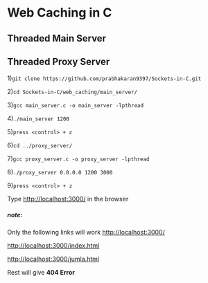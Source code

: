 # Web Caching in C
## Threaded Main Server
## Threaded Proxy Server

1)`git clone https://github.com/prabhakaran9397/Sockets-in-C.git`

2)`cd Sockets-in-C/web_caching/main_server/`

3)`gcc main_server.c -o main_server -lpthread`

4)`./main_server 1200`

5)`press <control> + z`

6)`cd ../proxy_server/`

7)`gcc proxy_server.c -o proxy_server -lpthread`

8)`./proxy_server 0.0.0.0 1200 3000`

9)`press <control> + z`

Type [http://localhost:3000/](http://localhost:3000/) in the browser

##### note: 
Only the following links will work
[http://localhost:3000/](http://localhost:3000/)

[http://localhost:3000/index.html](http://localhost:3000/index.html)

[http://localhost:3000/jumla.html](http://localhost:3000/jumla.html)

Rest will give <b>404 Error</b>

